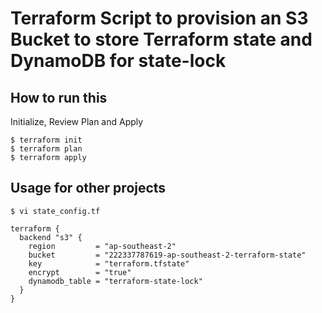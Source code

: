 # Terraform Script to provision an S3 Bucket to store Terraform state and DynamoDB for state-lock

## How to run this

Initialize, Review Plan and Apply
```
$ terraform init
$ terraform plan
$ terraform apply
```

## Usage for other projects
```
$ vi state_config.tf
```
```
terraform {
  backend "s3" {
    region         = "ap-southeast-2"
    bucket         = "222337787619-ap-southeast-2-terraform-state"
    key            = "terraform.tfstate"
    encrypt        = "true"
    dynamodb_table = "terraform-state-lock"
  }
}
```